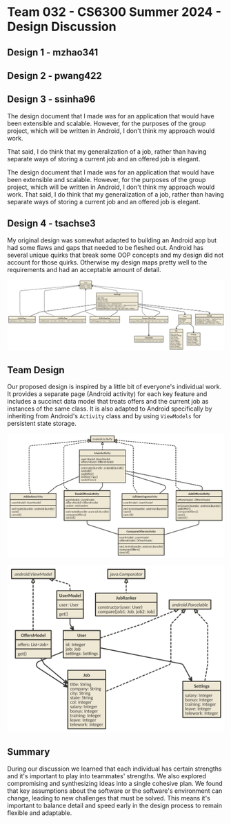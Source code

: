 # Team 032 - CS6300 Summer 2024 - Design Discussion

## Design 1 - mzhao341


## Design 2 - pwang422


## Design 3 - ssinha96
The design document that I made was for an application that would have been extensible and scalable.
However, for the purposes of the group project, which will be written in Android, I don't think my approach would work.

That said, I do think that my generalization of a job, rather than having separate ways of storing a current job and an offered job is elegant.

The design document that I made was for an application that would have been extensible and scalable. However, for the purposes of the group project, which will be written in Android, I don't think my approach would work. That said, I do think that my generalization of a job, rather than having separate ways of storing a current job and an offered job is elegant.

## Design 4 - tsachse3

My original design was somewhat adapted to building an Android app but had some flaws and gaps that needed to be fleshed out. Android has several unique quirks that break some OOP concepts and my design did not account for those quirks. Otherwise my design maps pretty well to the requirements and had an acceptable amount of detail.

![tsachse3 Original Design](../Design-Individual/tsachse3/design.png)

## Team Design

Our proposed design is inspired by a little bit of everyone's individual work. It provides a separate page (Android activity) for each key feature and includes a succinct data model that treats offers and the current job as instances of the same class. It is also adapted to Android specifically by inheriting from Android's `Activity` class and by using `ViewModels` for persistent state storage.

![Activities UML Design](../Docs/Images/activities-uml-diagram.png)

![Data UML Design](../Docs/Images/data-uml-diagram.png)

## Summary

During our discussion we learned that each individual has certain strengths and it's important to play into teammates' strengths. We also explored compromising and synthesizing ideas into a single cohesive plan. We found that key assumptions about the software or the software's environment can change, leading to new challenges that must be solved. This means it's important to balance detail and speed early in the design process to remain flexible and adaptable.
